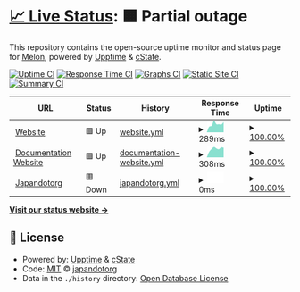 # [📈 Live Status](https://upptime.github.io/upptime): <!--live status--> **🟧 Partial outage**

This repository contains the open-source uptime monitor and status page for [Melon](https://botmelon.vercel.app), powered by [Upptime](https://github.com/upptime/upptime) & [cState](https://github.com/cstate/cstate).

[![Uptime CI](https://github.com/japandotorg/melon-status/workflows/Uptime%20CI/badge.svg)](https://github.com/japandotorg/melon-status/actions?query=workflow%3A%22Uptime+CI%22)
[![Response Time CI](https://github.com/japandotorg/melon-status/workflows/Response%20Time%20CI/badge.svg)](https://github.com/japandotorg/melon-status/actions?query=workflow%3A%22Response+Time+CI%22)
[![Graphs CI](https://github.com/japandotorg/melon-status/workflows/Graphs%20CI/badge.svg)](https://github.com/japandotorg/melon-status/actions?query=workflow%3A%22Graphs+CI%22)
[![Static Site CI](https://github.com/japandotorg/melon-status/workflows/Static%20Site%20CI/badge.svg)](https://github.com/japandotorg/melon-status/actions?query=workflow%3A%22Static+Site+CI%22)
[![Summary CI](https://github.com/japandotorg/melon-status/workflows/Summary%20CI/badge.svg)](https://github.com/japandotorg/melon-status/actions?query=workflow%3A%22Summary+CI%22)

<!--start: status pages-->
<!-- This summary is generated by Upptime (https://github.com/upptime/upptime) -->
<!-- Do not edit this manually, your changes will be overwritten -->
<!-- prettier-ignore -->
| URL | Status | History | Response Time | Uptime |
| --- | ------ | ------- | ------------- | ------ |
| <img alt="" src="https://icons.duckduckgo.com/ip3/melonbot.io.ico" height="13"> [Website](https://melonbot.io) | 🟩 Up | [website.yml](https://github.com/japandotorg/Melon-Status/commits/HEAD/history/website.yml) | <details><summary><img alt="Response time graph" src="./graphs/website/response-time-week.png" height="20"> 289ms</summary><br><a href="https://status.melonbot.io/history/website"><img alt="Response time 261" src="https://img.shields.io/endpoint?url=https%3A%2F%2Fraw.githubusercontent.com%2Fjapandotorg%2FMelon-Status%2FHEAD%2Fapi%2Fwebsite%2Fresponse-time.json"></a><br><a href="https://status.melonbot.io/history/website"><img alt="24-hour response time 358" src="https://img.shields.io/endpoint?url=https%3A%2F%2Fraw.githubusercontent.com%2Fjapandotorg%2FMelon-Status%2FHEAD%2Fapi%2Fwebsite%2Fresponse-time-day.json"></a><br><a href="https://status.melonbot.io/history/website"><img alt="7-day response time 289" src="https://img.shields.io/endpoint?url=https%3A%2F%2Fraw.githubusercontent.com%2Fjapandotorg%2FMelon-Status%2FHEAD%2Fapi%2Fwebsite%2Fresponse-time-week.json"></a><br><a href="https://status.melonbot.io/history/website"><img alt="30-day response time 295" src="https://img.shields.io/endpoint?url=https%3A%2F%2Fraw.githubusercontent.com%2Fjapandotorg%2FMelon-Status%2FHEAD%2Fapi%2Fwebsite%2Fresponse-time-month.json"></a><br><a href="https://status.melonbot.io/history/website"><img alt="1-year response time 269" src="https://img.shields.io/endpoint?url=https%3A%2F%2Fraw.githubusercontent.com%2Fjapandotorg%2FMelon-Status%2FHEAD%2Fapi%2Fwebsite%2Fresponse-time-year.json"></a></details> | <details><summary><a href="https://status.melonbot.io/history/website">100.00%</a></summary><a href="https://status.melonbot.io/history/website"><img alt="All-time uptime 100.00%" src="https://img.shields.io/endpoint?url=https%3A%2F%2Fraw.githubusercontent.com%2Fjapandotorg%2FMelon-Status%2FHEAD%2Fapi%2Fwebsite%2Fuptime.json"></a><br><a href="https://status.melonbot.io/history/website"><img alt="24-hour uptime 100.00%" src="https://img.shields.io/endpoint?url=https%3A%2F%2Fraw.githubusercontent.com%2Fjapandotorg%2FMelon-Status%2FHEAD%2Fapi%2Fwebsite%2Fuptime-day.json"></a><br><a href="https://status.melonbot.io/history/website"><img alt="7-day uptime 100.00%" src="https://img.shields.io/endpoint?url=https%3A%2F%2Fraw.githubusercontent.com%2Fjapandotorg%2FMelon-Status%2FHEAD%2Fapi%2Fwebsite%2Fuptime-week.json"></a><br><a href="https://status.melonbot.io/history/website"><img alt="30-day uptime 100.00%" src="https://img.shields.io/endpoint?url=https%3A%2F%2Fraw.githubusercontent.com%2Fjapandotorg%2FMelon-Status%2FHEAD%2Fapi%2Fwebsite%2Fuptime-month.json"></a><br><a href="https://status.melonbot.io/history/website"><img alt="1-year uptime 100.00%" src="https://img.shields.io/endpoint?url=https%3A%2F%2Fraw.githubusercontent.com%2Fjapandotorg%2FMelon-Status%2FHEAD%2Fapi%2Fwebsite%2Fuptime-year.json"></a></details>
| <img alt="" src="https://icons.duckduckgo.com/ip3/guide.melonbot.io.ico" height="13"> [Documentation Website](https://guide.melonbot.io) | 🟩 Up | [documentation-website.yml](https://github.com/japandotorg/Melon-Status/commits/HEAD/history/documentation-website.yml) | <details><summary><img alt="Response time graph" src="./graphs/documentation-website/response-time-week.png" height="20"> 308ms</summary><br><a href="https://status.melonbot.io/history/documentation-website"><img alt="Response time 354" src="https://img.shields.io/endpoint?url=https%3A%2F%2Fraw.githubusercontent.com%2Fjapandotorg%2FMelon-Status%2FHEAD%2Fapi%2Fdocumentation-website%2Fresponse-time.json"></a><br><a href="https://status.melonbot.io/history/documentation-website"><img alt="24-hour response time 341" src="https://img.shields.io/endpoint?url=https%3A%2F%2Fraw.githubusercontent.com%2Fjapandotorg%2FMelon-Status%2FHEAD%2Fapi%2Fdocumentation-website%2Fresponse-time-day.json"></a><br><a href="https://status.melonbot.io/history/documentation-website"><img alt="7-day response time 308" src="https://img.shields.io/endpoint?url=https%3A%2F%2Fraw.githubusercontent.com%2Fjapandotorg%2FMelon-Status%2FHEAD%2Fapi%2Fdocumentation-website%2Fresponse-time-week.json"></a><br><a href="https://status.melonbot.io/history/documentation-website"><img alt="30-day response time 292" src="https://img.shields.io/endpoint?url=https%3A%2F%2Fraw.githubusercontent.com%2Fjapandotorg%2FMelon-Status%2FHEAD%2Fapi%2Fdocumentation-website%2Fresponse-time-month.json"></a><br><a href="https://status.melonbot.io/history/documentation-website"><img alt="1-year response time 327" src="https://img.shields.io/endpoint?url=https%3A%2F%2Fraw.githubusercontent.com%2Fjapandotorg%2FMelon-Status%2FHEAD%2Fapi%2Fdocumentation-website%2Fresponse-time-year.json"></a></details> | <details><summary><a href="https://status.melonbot.io/history/documentation-website">100.00%</a></summary><a href="https://status.melonbot.io/history/documentation-website"><img alt="All-time uptime 99.99%" src="https://img.shields.io/endpoint?url=https%3A%2F%2Fraw.githubusercontent.com%2Fjapandotorg%2FMelon-Status%2FHEAD%2Fapi%2Fdocumentation-website%2Fuptime.json"></a><br><a href="https://status.melonbot.io/history/documentation-website"><img alt="24-hour uptime 100.00%" src="https://img.shields.io/endpoint?url=https%3A%2F%2Fraw.githubusercontent.com%2Fjapandotorg%2FMelon-Status%2FHEAD%2Fapi%2Fdocumentation-website%2Fuptime-day.json"></a><br><a href="https://status.melonbot.io/history/documentation-website"><img alt="7-day uptime 100.00%" src="https://img.shields.io/endpoint?url=https%3A%2F%2Fraw.githubusercontent.com%2Fjapandotorg%2FMelon-Status%2FHEAD%2Fapi%2Fdocumentation-website%2Fuptime-week.json"></a><br><a href="https://status.melonbot.io/history/documentation-website"><img alt="30-day uptime 100.00%" src="https://img.shields.io/endpoint?url=https%3A%2F%2Fraw.githubusercontent.com%2Fjapandotorg%2FMelon-Status%2FHEAD%2Fapi%2Fdocumentation-website%2Fuptime-month.json"></a><br><a href="https://status.melonbot.io/history/documentation-website"><img alt="1-year uptime 99.99%" src="https://img.shields.io/endpoint?url=https%3A%2F%2Fraw.githubusercontent.com%2Fjapandotorg%2FMelon-Status%2FHEAD%2Fapi%2Fdocumentation-website%2Fuptime-year.json"></a></details>
| <img alt="" src="https://icons.duckduckgo.com/ip3/japandotorg.me.ico" height="13"> [Japandotorg](https://japandotorg.me) | 🟥 Down | [japandotorg.yml](https://github.com/japandotorg/Melon-Status/commits/HEAD/history/japandotorg.yml) | <details><summary><img alt="Response time graph" src="./graphs/japandotorg/response-time-week.png" height="20"> 0ms</summary><br><a href="https://status.melonbot.io/history/japandotorg"><img alt="Response time 287" src="https://img.shields.io/endpoint?url=https%3A%2F%2Fraw.githubusercontent.com%2Fjapandotorg%2FMelon-Status%2FHEAD%2Fapi%2Fjapandotorg%2Fresponse-time.json"></a><br><a href="https://status.melonbot.io/history/japandotorg"><img alt="24-hour response time 0" src="https://img.shields.io/endpoint?url=https%3A%2F%2Fraw.githubusercontent.com%2Fjapandotorg%2FMelon-Status%2FHEAD%2Fapi%2Fjapandotorg%2Fresponse-time-day.json"></a><br><a href="https://status.melonbot.io/history/japandotorg"><img alt="7-day response time 0" src="https://img.shields.io/endpoint?url=https%3A%2F%2Fraw.githubusercontent.com%2Fjapandotorg%2FMelon-Status%2FHEAD%2Fapi%2Fjapandotorg%2Fresponse-time-week.json"></a><br><a href="https://status.melonbot.io/history/japandotorg"><img alt="30-day response time 0" src="https://img.shields.io/endpoint?url=https%3A%2F%2Fraw.githubusercontent.com%2Fjapandotorg%2FMelon-Status%2FHEAD%2Fapi%2Fjapandotorg%2Fresponse-time-month.json"></a><br><a href="https://status.melonbot.io/history/japandotorg"><img alt="1-year response time 780" src="https://img.shields.io/endpoint?url=https%3A%2F%2Fraw.githubusercontent.com%2Fjapandotorg%2FMelon-Status%2FHEAD%2Fapi%2Fjapandotorg%2Fresponse-time-year.json"></a></details> | <details><summary><a href="https://status.melonbot.io/history/japandotorg">100.00%</a></summary><a href="https://status.melonbot.io/history/japandotorg"><img alt="All-time uptime 94.61%" src="https://img.shields.io/endpoint?url=https%3A%2F%2Fraw.githubusercontent.com%2Fjapandotorg%2FMelon-Status%2FHEAD%2Fapi%2Fjapandotorg%2Fuptime.json"></a><br><a href="https://status.melonbot.io/history/japandotorg"><img alt="24-hour uptime 100.00%" src="https://img.shields.io/endpoint?url=https%3A%2F%2Fraw.githubusercontent.com%2Fjapandotorg%2FMelon-Status%2FHEAD%2Fapi%2Fjapandotorg%2Fuptime-day.json"></a><br><a href="https://status.melonbot.io/history/japandotorg"><img alt="7-day uptime 100.00%" src="https://img.shields.io/endpoint?url=https%3A%2F%2Fraw.githubusercontent.com%2Fjapandotorg%2FMelon-Status%2FHEAD%2Fapi%2Fjapandotorg%2Fuptime-week.json"></a><br><a href="https://status.melonbot.io/history/japandotorg"><img alt="30-day uptime 100.00%" src="https://img.shields.io/endpoint?url=https%3A%2F%2Fraw.githubusercontent.com%2Fjapandotorg%2FMelon-Status%2FHEAD%2Fapi%2Fjapandotorg%2Fuptime-month.json"></a><br><a href="https://status.melonbot.io/history/japandotorg"><img alt="1-year uptime 92.53%" src="https://img.shields.io/endpoint?url=https%3A%2F%2Fraw.githubusercontent.com%2Fjapandotorg%2FMelon-Status%2FHEAD%2Fapi%2Fjapandotorg%2Fuptime-year.json"></a></details>

<!--end: status pages-->

[**Visit our status website →**](https://upptime.github.io/upptime)

## 📄 License

- Powered by: [Upptime](https://github.com/upptime/upptime) & [cState](https://github.com/cstate/cstate)
- Code: [MIT](./LICENSE) © [japandotorg](https://japandotorg.me)
- Data in the `./history` directory: [Open Database License](https://opendatacommons.org/licenses/odbl/1-0/)
